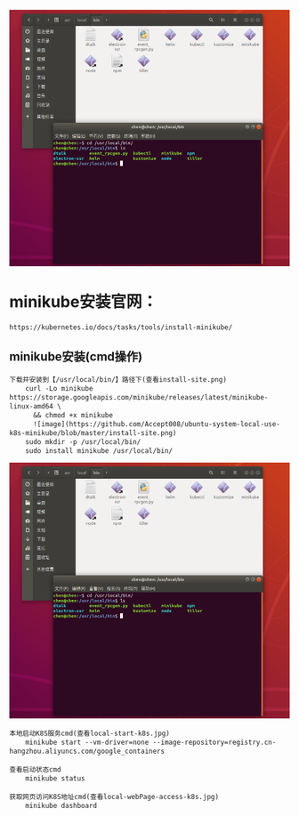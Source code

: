 ![image](https://github.com/Accept008/ubuntu-system-local-use-k8s-minikube/blob/master/install-site.png)
# minikube安装官网：
    https://kubernetes.io/docs/tasks/tools/install-minikube/
    
## minikube安装(cmd操作)
    下载并安装到【/usr/local/bin/】路径下(查看install-site.png)
        curl -Lo minikube https://storage.googleapis.com/minikube/releases/latest/minikube-linux-amd64 \
          && chmod +x minikube
          ![image](https://github.com/Accept008/ubuntu-system-local-use-k8s-minikube/blob/master/install-site.png)    
        sudo mkdir -p /usr/local/bin/    
        sudo install minikube /usr/local/bin/
  ![image](https://github.com/Accept008/ubuntu-system-local-use-k8s-minikube/blob/master/install-site.png)
        
    本地启动K8S服务cmd(查看local-start-k8s.jpg)
        minikube start --vm-driver=none --image-repository=registry.cn-hangzhou.aliyuncs.com/google_containers
    
    查看启动状态cmd
        minikube status
    
    获取网页访问K8S地址cmd(查看local-webPage-access-k8s.jpg)
        minikube dashboard
        
     
    
    
